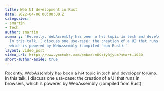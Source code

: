 ```yaml
---
title: Web UI development in Rust
date: 2022-04-06 00:00:00 Z
categories:
- smartin
- Tech
author: smartin
summary: 'Recently, WebAssembly has been a hot topic in tech and developer forums.
  In this talk, I discuss one use-case: the creation of a UI that runs in browsers,
  which is powered by WebAssembly (compiled from Rust).'
layout: video_post
video_url: https://www.youtube.com/embed/mB9h4ykjyuo?start=1030
short-author-aside: true
---
```


Recently, WebAssembly has been a hot topic in tech and developer forums. In this talk, I discuss one use-case: the creation of a UI that runs in browsers, which is powered by WebAssembly (compiled from Rust).

